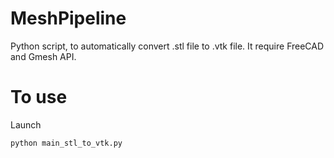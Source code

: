 # MeshPipeline
Python script, to automatically convert .stl file to .vtk file. 
It require FreeCAD and Gmesh API.

# To use

Launch 
```console
python main_stl_to_vtk.py
```
